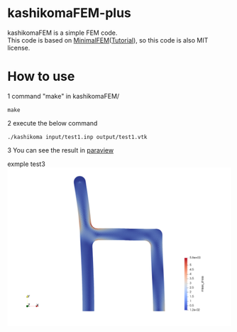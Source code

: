 # kashikomaFEM-plus

kashikomaFEM is a simple FEM code.  
This code is based on [MinimalFEM](https://github.com/podgorskiy/MinimalFEM/)([Tutorial](http://podgorskiy.com/spblog/304/writing-a-fem-solver-in-less-the-180-lines-of-code)), so this code is also MIT license.  

# How to use

1 command "make" in kashikomaFEM/
```
make
```

2 execute the below command  
```
./kashikoma input/test1.inp output/test1.vtk
```

3 You can see the result in [paraview](https://www.paraview.org/)

exmple test3
![example test3](test3.png)
